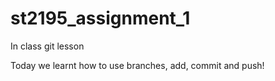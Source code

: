 # st2195_assignment_1
In class git lesson

Today we learnt how to use branches, add, commit and push!
